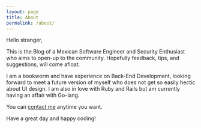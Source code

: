 ```yaml
---
layout: page
title: About
permalink: /about/
---
```


Hello stranger,

This is the Blog of a Mexican Software Engineer and Security Enthusiast who aims to open-up to the community. Hopefully feedback, tips, and suggestions, will come afloat.

I am a bookworm and have experience on Back-End Development, looking forward to meet a future version of myself who does not get so easily hectic about UI design. I am also in love with Ruby and Rails but am currently having an affair with Go-lang.

You can [contact me][email] anytime you want.

Have a great day and happy coding!

[email]: mailto:oxshxll@mail.com
